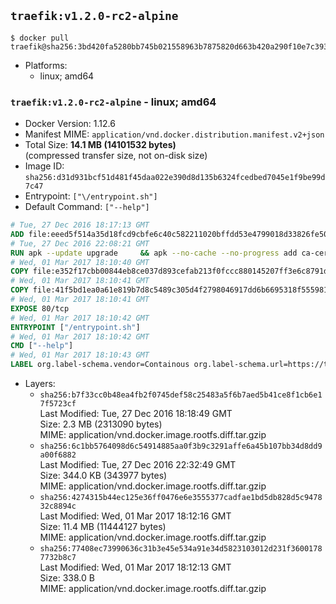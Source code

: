 ## `traefik:v1.2.0-rc2-alpine`

```console
$ docker pull traefik@sha256:3bd420fa5280bb745b021558963b7875820d663b420a290f10e7c393aa4dd785
```

-	Platforms:
	-	linux; amd64

### `traefik:v1.2.0-rc2-alpine` - linux; amd64

-	Docker Version: 1.12.6
-	Manifest MIME: `application/vnd.docker.distribution.manifest.v2+json`
-	Total Size: **14.1 MB (14101532 bytes)**  
	(compressed transfer size, not on-disk size)
-	Image ID: `sha256:d31d931bcf51d481f45daa022e390d8d135b6324fcedbed7045e1f9be99d7c47`
-	Entrypoint: `["\/entrypoint.sh"]`
-	Default Command: `["--help"]`

```dockerfile
# Tue, 27 Dec 2016 18:17:13 GMT
ADD file:eeed5f514a35d18fcd9cbfe6c40c582211020bffdd53e4799018d33826fe5067 in / 
# Tue, 27 Dec 2016 22:08:21 GMT
RUN apk --update upgrade     && apk --no-cache --no-progress add ca-certificates     && rm -rf /var/cache/apk/*
# Wed, 01 Mar 2017 18:10:40 GMT
COPY file:e352f17cbb00844eb8ce037d893cefab213f0fccc880145207ff3e6c8791d472 in /usr/local/bin/ 
# Wed, 01 Mar 2017 18:10:41 GMT
COPY file:41f5bd1ea0a61e819b7d8c5489c305d4f2798046917dd6b6695318f555981727 in / 
# Wed, 01 Mar 2017 18:10:41 GMT
EXPOSE 80/tcp
# Wed, 01 Mar 2017 18:10:42 GMT
ENTRYPOINT ["/entrypoint.sh"]
# Wed, 01 Mar 2017 18:10:42 GMT
CMD ["--help"]
# Wed, 01 Mar 2017 18:10:43 GMT
LABEL org.label-schema.vendor=Containous org.label-schema.url=https://traefik.io org.label-schema.name=Traefik org.label-schema.description=A modern reverse-proxy org.label-schema.version=v1.2.0-rc2 org.label-schema.docker.schema-version=1.0
```

-	Layers:
	-	`sha256:b7f33cc0b48ea4fb2f0745def58c25483a5f6b7aed5b41ce8f1cb6e17f5723cf`  
		Last Modified: Tue, 27 Dec 2016 18:18:49 GMT  
		Size: 2.3 MB (2313090 bytes)  
		MIME: application/vnd.docker.image.rootfs.diff.tar.gzip
	-	`sha256:6c1bb5764098d6c54914885aa0f3b9c3291affe6a45b107bb34d8dd9a00f6882`  
		Last Modified: Tue, 27 Dec 2016 22:32:49 GMT  
		Size: 344.0 KB (343977 bytes)  
		MIME: application/vnd.docker.image.rootfs.diff.tar.gzip
	-	`sha256:4274315b44ec125e36ff0476e6e3555377cadfae1bd5db828d5c947832c8894c`  
		Last Modified: Wed, 01 Mar 2017 18:12:16 GMT  
		Size: 11.4 MB (11444127 bytes)  
		MIME: application/vnd.docker.image.rootfs.diff.tar.gzip
	-	`sha256:77408ec73990636c31b3e45e534a91e34d5823103012d231f36001787732b8c7`  
		Last Modified: Wed, 01 Mar 2017 18:12:13 GMT  
		Size: 338.0 B  
		MIME: application/vnd.docker.image.rootfs.diff.tar.gzip
